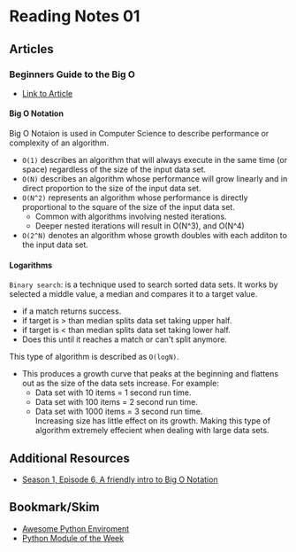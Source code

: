 # Reading Notes 01

## Articles  

### Beginners Guide to the Big O 
* [Link to Article](https://rob-bell.net/2009/06/a-beginners-guide-to-big-o-notation/)  

#### Big O Notation

Big O Notaion is used in Computer Science to describe performance or complexity of an algorithm.  
 - `O(1)` describes an algorithm that will always execute in the same time (or space) regardless of the size of the input data set.  
 - `O(N)` describes an algorithm whose performance will grow linearly and in direct proportion to the size of the input data set.  
 - `O(N^2)` represents an algorithm whose performance is directly proportional to the square of the size of the input data set. 
    - Common with algorithms involving nested iterations.
    - Deeper nested iterations will result in O(N^3), and O(N^4) 
 - `O(2^N)` denotes an algorithm whose growth doubles with each additon to the input data set.   

#### Logarithms  

`Binary search`: is a technique used to search sorted data sets. It works by selected a middle value, a median and compares it to a target value.  
- if a match returns success.  
- if target is > than median splits data set taking upper half.
- if target is < than median splits data set taking lower half.  
- Does this until it reaches a match or can't split anymore.  

This type of algorithm is described as `O(logN)`.  
- This produces a growth curve that peaks at the beginning and flattens out as the size of the data sets increase. For example:
    - Data set with 10 items = 1 second run time.  
    - Data set with 100 items = 2 second run time.  
    - Data set with 1000 items = 3 second run time.  
Increasing size has little effect on its growth. Making this type of algorithm extremely effecient when dealing with large data sets.

## Additional Resources  
* [Season 1, Episode 6, A friendly intro to Big O Notation](https://www.codenewbie.org/basecs/8)  

## Bookmark/Skim
* [Awesome Python Enviroment](https://towardsdatascience.com/how-to-setup-an-awesome-python-environment-for-data-science-or-anything-else-35d358cc95d5)  
* [Python Module of the Week](https://pymotw.com/3/index.html)  

